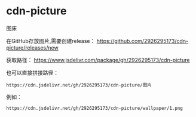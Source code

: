 # cdn-picture
图床

在GitHub存放图片,需要创建release：
https://github.com/2926295173/cdn-picture/releases/new

获取路径： https://www.jsdelivr.com/package/gh/2926295173/cdn-picture

也可以直接拼接路径：

```
https://cdn.jsdelivr.net/gh/2926295173/cdn-picture/图片
```

例如：

```
https://cdn.jsdelivr.net/gh/2926295173/cdn-picture/wallpaper/1.png
